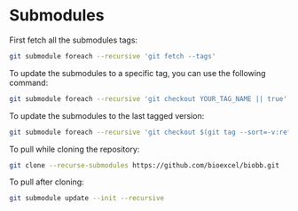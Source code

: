 # Submodules
First fetch all the submodules tags:
```bash
git submodule foreach --recursive 'git fetch --tags'
```

To update the submodules to a specific tag, you can use the following command:
```bash
git submodule foreach --recursive 'git checkout YOUR_TAG_NAME || true'
```

To update the submodules to the last tagged version:
```bash
git submodule foreach --recursive 'git checkout $(git tag --sort=-v:refname | head -n 1)'
```

To pull while cloning the repository:
```bash
git clone --recurse-submodules https://github.com/bioexcel/biobb.git
```

To pull after cloning:
```bash
git submodule update --init --recursive
```